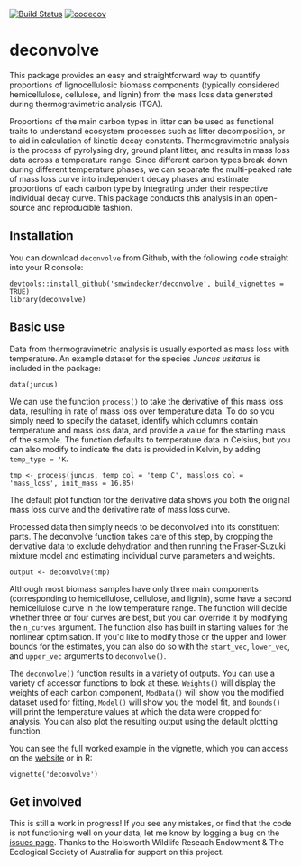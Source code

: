 [![Build Status](https://travis-ci.com/smwindecker/deconvolve.svg?branch=master)](https://travis-ci.org/smwindecker/deconvolve)
[![codecov](https://codecov.io/gh/smwindecker/deconvolve/branch/master/graph/badge.svg)](https://codecov.io/gh/smwindecker/deconvolve)

# deconvolve
This package provides an easy and straightforward way to quantify proportions of lignocellulosic biomass components (typically considered hemicellulose, cellulose, and lignin) from the mass loss data generated during thermogravimetric analysis (TGA). 

Proportions of the main carbon types in litter can be used as functional traits to understand ecosystem processes such as litter decomposition, or to aid in calculation of kinetic decay constants. Thermogravimetric analysis is the process of pyrolysing dry, ground plant litter, and results in mass loss data across a temperature range. Since different carbon types break down during different temperature phases, we can separate the multi-peaked rate of mass loss curve into independent decay phases and estimate proportions of each carbon type by integrating under their respective individual decay curve. This package conducts this analysis in an open-source and reproducible fashion. 

## Installation

You can download `deconvolve` from Github, with the following code straight into your R console:
```{r}
devtools::install_github('smwindecker/deconvolve', build_vignettes = TRUE)
library(deconvolve)
```

## Basic use

Data from thermogravimetric analysis is usually exported as mass loss with temperature. An example dataset for the species *Juncus usitatus* is included in the package:
```{r}
data(juncus)
```

We can use the function `process()` to take the derivative of this mass loss data, resulting in rate of mass loss over temperature data. To do so you simply need to specify the dataset, identify which columns contain temperature and mass loss data, and provide a value for the starting mass of the sample. The function defaults to temperature data in Celsius, but you can also modify to indicate the data is provided in Kelvin, by adding `temp_type = 'K`. 
```{r}
tmp <- process(juncus, temp_col = 'temp_C', massloss_col = 'mass_loss', init_mass = 16.85)
```

The default plot function for the derivative data shows you both the original mass loss curve and the derivative rate of mass loss curve. 

Processed data then simply needs to be deconvolved into its constituent parts. The deconvolve function takes care of this step, by cropping the derivative data to exclude dehydration and then running the Fraser-Suzuki mixture model and estimating individual curve parameters and weights. 
```{r}
output <- deconvolve(tmp)
```

Although most biomass samples have only three main components (corresponding to hemicellulose, cellulose, and lignin), some have a second hemicellulose curve in the low temperature range. The function will decide whether three or four curves are best, but you can override it by modifying the `n_curves` argument. The function also has built in starting values for the nonlinear optimisation. If you'd like to modify those or the upper and lower bounds for the estimates, you can also do so with the `start_vec`, `lower_vec`, and `upper_vec` arguments to `deconvolve()`. 

The `deconvolve()` function results in a variety of outputs. You can use a variety of accessor functions to look at these. `Weights()` will display the weights of each carbon component, `ModData()` will show you the modified dataset used for fitting, `Model()` will show you the model fit, and `Bounds()` will print the temperature values at which the data were cropped for analysis. You can also plot the resulting output using the default plotting function. 

You can see the full worked example in the vignette, which you can access on the [website](http://smwindecker.github.io/deconvolve/) or in R: 
```{r}
vignette('deconvolve')
```

## Get involved
This is still a work in progress! If you see any mistakes, or find that the code is not functioning well on your data, let me know by logging a bug on the [issues page](http://www.github.com/smwindecker/deconvolve/issues). Thanks to the Holsworth Wildlife Reseach Endowment & The Ecological Society of Australia for support on this project. 

